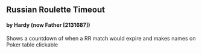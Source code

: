 ## Russian Roulette Timeout

#### by Hardy (now Father [2131687])

Shows a countdown of when a RR match would expire and makes names on Poker table clickable
